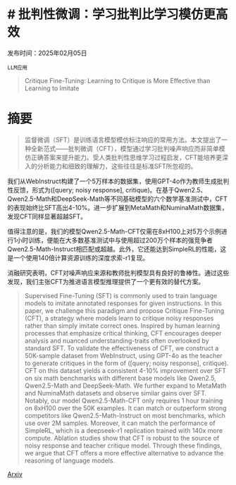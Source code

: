 # # 批判性微调：学习批判比学习模仿更高效

发布时间：2025年02月05日

`LLM应用`

> Critique Fine-Tuning: Learning to Critique is More Effective than Learning to Imitate

# 摘要

> 监督微调（SFT）是训练语言模型模仿标注响应的常用方法。本文提出了一种全新范式——批判微调（CFT），模型通过学习批判噪声响应而非简单模仿正确答案来提升能力。受人类批判性思维学习过程启发，CFT能培养更深入的分析能力和细致的理解力，这些往往是标准SFT所忽视的。

我们从WebInstruct构建了一个5万样本的数据集，使用GPT-4o作为教师生成批判性反馈，形式为([query; noisy response], critique)。在基于Qwen2.5、Qwen2.5-Math和DeepSeek-Math等不同基础模型的六个数学基准测试中，CFT的表现始终比SFT高出4-10%。进一步扩展到MetaMath和NuminaMath数据集，发现CFT同样显著超越SFT。

值得注意的是，我们的模型Qwen2.5-Math-CFT仅需在8xH100上对5万个示例进行1小时训练，便能在大多数基准测试中与使用超过200万个样本的强竞争者Qwen2.5-Math-Instruct相匹配或超越。此外，它还能达到SimpleRL的性能，这是一个使用140倍计算资源训练的深度求索-r1复现。

消融研究表明，CFT对噪声响应来源和教师批判模型具有良好的鲁棒性。通过这些发现，我们主张CFT为推进语言模型推理提供了一个更有效的替代方案。

> Supervised Fine-Tuning (SFT) is commonly used to train language models to imitate annotated responses for given instructions. In this paper, we challenge this paradigm and propose Critique Fine-Tuning (CFT), a strategy where models learn to critique noisy responses rather than simply imitate correct ones. Inspired by human learning processes that emphasize critical thinking, CFT encourages deeper analysis and nuanced understanding-traits often overlooked by standard SFT. To validate the effectiveness of CFT, we construct a 50K-sample dataset from WebInstruct, using GPT-4o as the teacher to generate critiques in the form of ([query; noisy response], critique). CFT on this dataset yields a consistent 4-10% improvement over SFT on six math benchmarks with different base models like Qwen2.5, Qwen2.5-Math and DeepSeek-Math. We further expand to MetaMath and NuminaMath datasets and observe similar gains over SFT. Notably, our model Qwen2.5-Math-CFT only requires 1 hour training on 8xH100 over the 50K examples. It can match or outperform strong competitors like Qwen2.5-Math-Instruct on most benchmarks, which use over 2M samples. Moreover, it can match the performance of SimpleRL, which is a deepseek-r1 replication trained with 140x more compute. Ablation studies show that CFT is robust to the source of noisy response and teacher critique model. Through these findings, we argue that CFT offers a more effective alternative to advance the reasoning of language models.

[Arxiv](https://arxiv.org/abs/2501.17703)